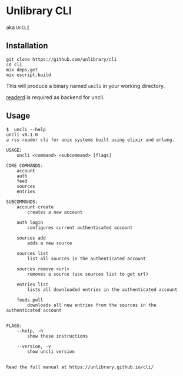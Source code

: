 # Unlibrary CLI

aka `UnCLI`

## Installation

```shell
git clone https://github.com/unlibrary/cli
cd cli
mix deps.get
mix escript.build
```

This will produce a binary named `uncli` in your working directory.

[readerd](https://github.com/unlibrary/readerd) is required as backend for uncli.

## Usage

```shell
$  uncli --help
uncli v0.1.0
a rss reader cli for unix systems built using elixir and erlang.

USAGE:
    uncli <command> <subcommand> [flags]

CORE COMMANDS:
    account
    auth
    feed
    sources
    entries

SUBCOMMANDS:
    account create
        creates a new account

    auth login
        configures current authenticated account

    sources add
        adds a new source

    sources list
        list all sources in the authenticated account

    sources remove <url>
        removes a source (use sources list to get url)

    entries list
        lists all downloaded entries in the authenticated account

    feeds pull
        downloads all new entries from the sources in the authenticated account


FLAGS:
    --help, -h
        show these instructions

    --version, -v
        show uncli version


Read the full manual at https://unlibrary.github.io/cli/
```
